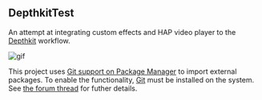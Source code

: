 DepthkitTest
------------

An attempt at integrating custom effects and HAP video player to the [Depthkit]
workflow.

![gif](https://i.imgur.com/jNdBSYX.gif)

[Depthkit]: https://www.depthkit.tv/

This project uses [Git support on Package Manager] to import external packages.
To enable the functionality, [Git] must be installed on the system. See
[the forum thread][Git support on Package Manager] for futher details.

[Git support on Package Manager]:
    https://forum.unity.com/threads/git-support-on-package-manager.573673/
[Git]: https://git-scm.com/downloads
